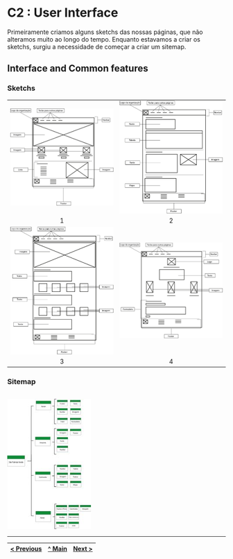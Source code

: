 # C2 : User Interface

Primeiramente criamos alguns sketchs das nossas páginas, que não alteramos muito ao longo do tempo. Enquanto estavamos a criar os sketchs, surgiu a necessidade de começar a criar um sitemap.
## Interface and Common features

### Sketchs


| | |
:---: | :---:
![1](https://github.com/tcm21-tw-g04/tcm-tw-g04/blob/main/Doc/Imagens/pagina1sketch.jpg) | ![2](https://github.com/tcm21-tw-g04/tcm-tw-g04/blob/main/Doc/Imagens/pagina2sketch.jpg) 
1 | 2
![3](https://github.com/tcm21-tw-g04/tcm-tw-g04/blob/main/Doc/Imagens/pagina3sketch.jpg) | ![4](https://github.com/tcm21-tw-g04/tcm-tw-g04/blob/main/Doc/Imagens/pagina4sketch.jpg)
3 | 4
### Sitemap
| | |
:---:|:---:
![Sitemap](https://github.com/tcm21-tw-g04/tcm-tw-g04/blob/main/Doc/Imagens/SiteMap.jpg)  




---
[< Previous](https://github.com/tcm21-tw-g04/tcm-tw-g04/blob/main/Doc/C1.md) | [^ Main](../../../) | [Next >](https://github.com/tcm21-tw-g04/tcm-tw-g04/blob/main/Doc/C3.md)
:--- | :---: | ---: 
